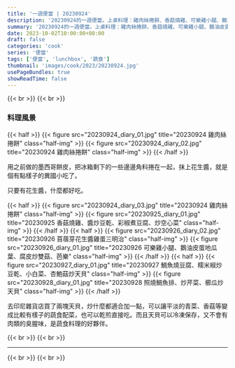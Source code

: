 ```yaml
---
title: '一週便當 | 20230924'
description: '20230924的一週便當。上桌料理：雞肉絲捲餅、香菇燒雞、可樂雞小腿、鵝油皮蛋地瓜葉、皮蛋肉燥、鯛魚燒豆腐、櫛瓜炒天貝。'
summary: '20230924的一週便當。上桌料理：雞肉絲捲餅、香菇燒雞、可樂雞小腿、鵝油皮蛋地瓜葉、皮蛋肉燥、鯛魚燒豆腐、櫛瓜炒天貝。'
date: 2023-10-02T10:00:00+08:00
draft: false
categories: 'cook'
series: '便當'
tags: ['便當', 'lunchbox', '蔬食']
thumbnail: 'images/cook/2023/20230924.jpg'
usePageBundles: true
showReadTime: false
---
```


{{< br >}}
{{< br >}}

### 料理風景

{{< half >}}
{{< figure src="20230924_diary_01.jpg" title="20230924 雞肉絲捲餅" class="half-img" >}}
{{< figure src="20230924_diary_02.jpg" title="20230924 雞肉絲捲餅" class="half-img" >}}
{{< /half >}}

用之前做的墨西哥餅皮，把冰箱剩下的一些邊邊角料捲在一起，抹上花生醬，就是個有點樣子的異國小吃了。

只要有花生醬，什麼都好吃。

{{< half >}}
{{< figure src="20230924_diary_03.jpg" title="20230924 雞肉絲捲餅" class="half-img" >}}
{{< figure src="20230925_diary_01.jpg" title="20230925 香菇燒雞、醬炒豆乾、彩椒煮豆腐、炒空心菜" class="half-img" >}}
{{< /half >}}
{{< half >}}
{{< figure src="20230926_diary_02.jpg" title="20230926 苜蓿芽花生醬雞蛋三明治" class="half-img" >}}
{{< figure src="20230926_diary_01.jpg" title="20230926 可樂雞小腿、鵝油皮蛋地瓜葉、腐皮炒雙菇、芭樂" class="half-img" >}}
{{< /half >}}
{{< half >}}
{{< figure src="20230927_diary_01.jpg" title="20230927 鯛魚燒豆腐、糯米椒炒豆乾、小白菜、杏鮑菇炒天貝" class="half-img" >}}
{{< figure src="20230928_diary_01.jpg" title="20230928 照燒鯛魚排、炒芹菜、櫛瓜炒天貝" class="half-img" >}}
{{< /half >}}

去印尼雜貨店買了兩塊天貝，炒什麼都適合加一點，可以讓平淡的青菜、香菇等變成比較有樣子的蔬食配菜，也可以乾煎直接吃。而且天貝可以冷凍保存，又不會有肉類的臭腥味，是蔬食料理的好夥伴。

{{< br >}}
{{< br >}}

---

{{< br >}}
{{< br >}}

